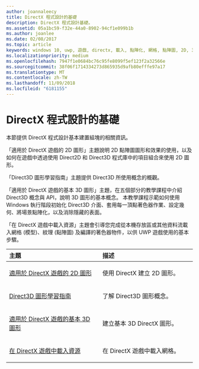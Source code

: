 ```yaml
---
author: joannaleecy
title: DirectX 程式設計的基礎
description: DirectX 程式設計基礎。
ms.assetid: 05a1bc59-f32e-44a0-8902-94cf1e099b1b
ms.author: joanlee
ms.date: 02/08/2017
ms.topic: article
keywords: windows 10, uwp, 遊戲, directx, 載入, 點陣化, 網格, 點陣圖, 2D, 3D
ms.localizationpriority: medium
ms.openlocfilehash: 7947f1e0684bc76c95fe8099f5ef123f2a32566e
ms.sourcegitcommit: 38f06f1714334273d865935d9afb80efffe97a17
ms.translationtype: MT
ms.contentlocale: zh-TW
ms.lasthandoff: 11/09/2018
ms.locfileid: "6181155"
---
```

# <a name="fundamentals-of-directx-programming"></a>DirectX 程式設計的基礎

本節提供 DirectX 程式設計基本建置組塊的相關資訊。

「適用於 DirectX 遊戲的 2D 圖形」主題說明 2D 點陣圖圖形和效果的使用，以及如何在遊戲中透過使用 Direct2D 和 Direct3D 程式庫中的項目組合來使用 2D 圖形。

「Direct3D 圖形學習指南」主題提供 Direct3D 所使用概念的概觀。

「適用於 DirectX 遊戲的基本 3D 圖形」主題，在五個部分的教學課程中介紹 Direct3D 概念與 API，說明 3D 圖形的基本概念。 本教學課程示範如何使用 Windows 執行階段初始化 Direct3D 介面、套用每一頂點著色器作業、設定幾何、將場景點陣化，以及消除隱藏的表面。

「在 DirectX 遊戲中載入資源」主題會引導您完成從本機存放區或其他資料流載入網格 (模型)、紋理 (點陣圖) 及編譯的著色器物件，以供 UWP 遊戲使用的基本步驟。

<table>
<colgroup>
<col width="50%" />
<col width="50%" />
</colgroup>
<thead>
<tr class="header">
<th align="left">主題</th>
<th align="left">描述</th>
</tr>
</thead>
<tbody>
<tr class="odd">
<td align="left"><p><a href="working-with-2d-graphics-in-your-directx-game.md">適用於 DirectX 遊戲的 2D 圖形</a></p></td>
<td align="left"><p>使用 DirectX 建立 2D 圖形。</p></td>
</tr>
<tr class="even">
<td align="left"><p><a href="https://msdn.microsoft.com/windows/uwp/graphics-concepts/index">Direct3D 圖形學習指南</a></p></td>
<td align="left"><p>了解 Direct3D 圖形概念。</p></td>
</tr>
<tr class="odd">
<td align="left"><p><a href="an-introduction-to-3d-graphics-with-directx.md">適用於 DirectX 遊戲的基本 3D 圖形</a></p></td>
<td align="left"><p>建立基本 3D DirectX 圖形。</p></td>
</tr>
<tr class="even">
<td align="left"><p><a href="load-a-game-asset.md">在 DirectX 遊戲中載入資源</a></p></td>
<td align="left"><p>在 DirectX 遊戲中載入網格。</p></td>
</tr>
</tbody>
</table>